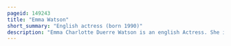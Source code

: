 ```yaml
---
pageid: 149243
title: "Emma Watson"
short_summary: "English actress (born 1990)"
description: "Emma Charlotte Duerre Watson is an english Actress. She is known for her Roles in both Blockbusters and independent Films and has received a Selection of Accolades including a young Artist Award and three Mtv Movie Awards. Watson has been listed among the World's highest-paid Actresses by Forbes and Vanity Fair and was named one of the 100 most influential People in the World by Time Magazine in 2015."
---
```

